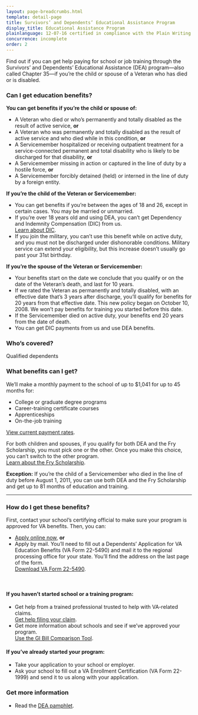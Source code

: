 ```yaml
---
layout: page-breadcrumbs.html
template: detail-page
title: Survivors’ and Dependents’ Educational Assistance Program
display_title: Educational Assistance Program
plainlanguage: 12-07-16 certified in compliance with the Plain Writing Act
concurrence: incomplete
order: 2
---
```


<div class="va-introtext">

Find out if you can get help paying for school or job training through the Survivors’ and Dependents’ Educational Assistance (DEA) program—also called Chapter 35—if you’re the child or spouse of a Veteran who has died or is disabled.

</div>

<div class="feature">

### Can I get education benefits?

**You can get benefits if you’re the child or spouse of:**

- A Veteran who died or who’s permanently and totally disabled as the result of active service, **or**
- A Veteran who was permanently and totally disabled as the result of active service and who died while in this condition, **or**
- A Servicemember hospitalized or receiving outpatient treatment for a service-connected permanent and total disability who is likely to be discharged for that disability, **or**
- A Servicemember missing in action or captured in the line of duty by a hostile force, **or**
- A Servicemember forcibly detained (held) or interned in the line of duty by a foreign entity.

**If you’re the child of the Veteran or Servicemember:**

- You can get benefits if you’re between the ages of 18 and 26, except in certain cases. You may be married or unmarried.
- If you’re over 18 years old and using DEA, you can’t get Dependency and Indemnity Compensation (DIC) from us.<br>
[Learn about DIC](https://www.benefits.va.gov/COMPENSATION/types-dependency_and_indemnity.asp).
- If you join the military, you can’t use this benefit while on active duty, and you must not be discharged under dishonorable conditions. Military service can extend your eligibility, but this increase doesn’t usually go past your 31st birthday.

**If you’re the spouse of the Veteran or Servicemember:**

- Your benefits start on the date we conclude that you qualify or on the date of the Veteran’s death, and last for 10 years.
- If we rated the Veteran as permanently and totally disabled, with an effective date that’s 3 years after discharge, you’ll qualify for benefits for 20 years from that effective date. This new policy began on October 10, 2008. We won’t pay benefits for training you started before this date.
- If the Servicemember died on active duty, your benefits end 20 years from the date of death.
- You can get DIC payments from us and use DEA benefits.


### Who’s covered?
Qualified dependents
</div>

### What benefits can I get?

We’ll make a monthly payment to the school of up to $1,041 for up to 45 months for:
- College or graduate degree programs
- Career-training certificate courses
- Apprenticeships
- On-the-job training

[View current payment rates](https://www.benefits.va.gov/GIBILL/resources/benefits_resources/rates/ch35/ch35rates100115.asp).

For both children and spouses, if you qualify for both DEA and the Fry Scholarship, you must pick one or the other. Once you make this choice, you can’t switch to the other program. <br>
[Learn about the Fry Scholarship](/education/survivor-dependent-benefits/fry-scholarship/).

**Exception:**
If you’re the child of a Servicemember who died in the line of duty before August 1, 2011, you can use both DEA and the Fry Scholarship and get up to 81 months of education and training.


-----


### How do I get these benefits?

First, contact your school’s certifying official to make sure your program is approved for VA benefits. Then, you can:
- [Apply online now](/education/apply-for-education-benefits/application/5490/introduction), **or**
- Apply by mail. You’ll need to fill out a Dependents’ Application for VA Education Benefits (VA Form 22-5490) and mail it to the regional processing office for your state. You’ll find the address on the last page of the form. <br>
[Download VA Form 22-5490](https://www.vba.va.gov/pubs/forms/vba-22-5490-are.pdf). <br>


<br>

#### If you haven’t started school or a training program:
- Get help from a trained professional trusted to help with VA-related claims. <br>
[Get help filing your claim](/disability/get-help-filing-claim/).
- Get more information about schools and see if we’ve approved your program. <br>
[Use the GI Bill Comparison Tool](/education/gi-bill-school-comparison-tool).

#### If you’ve already started your program:
- Take your application to your school or employer.
- Ask your school to fill out a VA Enrollment Certification (VA Form 22-1999) and send it to us along with your application.
### Get more information
- Read the [DEA pamphlet](https://www.benefits.va.gov/gibill/docs/pamphlets/ch35_pamphlet_2.pdf).
